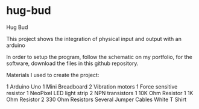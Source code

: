 # hug-bud

Hug Bud

This project shows the integration of physical input and output with an arduino

In order to setup the program, follow the schematic on my portfolio, for the software, download the files in this github repository.

Materials I used to create the project:

1 Arduino Uno
1 Mini Breadboard
2 Vibration motors
1 Force sensitive resistor
1 NeoPixel LED light strip
2 NPN transistors
1 10K Ohm Resistor
1 1K Ohm Resistor
2 330 Ohm Resistors 
Several Jumper Cables
White T Shirt
